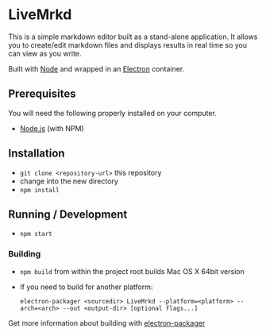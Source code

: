 # LiveMrkd

This is a simple markdown editor built as a stand-alone application. 
It allows you to create/edit markdown files and displays results in real time 
so you can view as you write.

Built with [Node](http://nodejs.org/) and wrapped in an [Electron](http://electron.atom.io/) container.

## Prerequisites

You will need the following properly installed on your computer.

* [Node.js](http://nodejs.org/) (with NPM)


## Installation

* `git clone <repository-url>` this repository
* change into the new directory
* `npm install`


## Running / Development

* `npm start`
  

### Building

* `npm build` from within the project root builds Mac OS X 64bit version
* If you need to build for another platform:
  
  `electron-packager <sourcedir> LiveMrkd --platform=<platform> --arch=<arch> --out <output-dir> [optional flags...]`

Get more information about building with [electron-packager](https://github.com/electron-userland/electron-packager#from-the-command-line)


